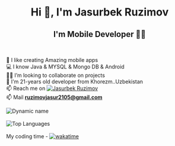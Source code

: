<h1 align="center">Hi 👋, I'm Jasurbek Ruzimov</h1>
<h2 align="center">I'm Mobile Developer 👨‍💻</h2><br>

💫 I like creating Amazing mobile apps \
💻 I know Java & MYSQL & Mongo DB & Android  \
👨‍💻 I’m looking to collaborate on projects  \
💬 I'm 21-years old developer from  Khorezm..Uzbekistan  \
📫 Reach me on [![Jasurbek Ruzimov](https://img.shields.io/badge/JasurbekRuzimov-30302f?style=flat&logo=telegram)](https://t.me/Ruzimov_Jasurbek) \
📫 Mail **ruzimovjasur2105@gmail.com**



![Dynamic name](https://github-readme-stats.vercel.app/api?username=JasurbekRuzimov&show_icons=true&theme=radical) <br> <br>
![Top Languages](https://github-readme-stats.vercel.app/api/top-langs/?username=JasurbekRuzimov&layout=compact&theme=radical)  <br> <br>
My coding time -
[![wakatime](https://wakatime.com/badge/user/500733b8-649c-4738-ba60-2d94839400de.svg)](https://wakatime.com/@500733b8-649c-4738-ba60-2d94839400de)

